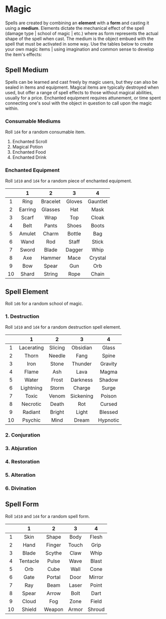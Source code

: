 # Magic
Spells are created by combining an **element** with a **form** and casting it using a **medium**. Elements dictate the mechanical effect of the spell (damage type | school of magic | etc.) where as form represents the actual shape of the spell when cast. The medium is the object embued with the spell that must be activated in some way. Use the tables below to create your own magic items | using imagination and common sense to develop the item's effects:

## Spell Medium
Spells can be learned and cast freely by magic users, but they can also be sealed in items and equipment. Magical items are typically destroyed when used, but offer a range of spell effects to those without magical abilities, usually for a price. Enchanted equipment requires attunement, or time spent connecting one's soul with the object in question to call upon the magic within.

### Consumable Mediums
Roll `1d4` for a random consumable item.

1. Enchanted Scroll
2. Magical Potion
3. Enchanted Food
4. Enchanted Drink

### Enchanted Equipment
Roll `1d10` and `1d4` for a random piece of enchanted equipment.

|  | 1 | 2 | 3 | 4 |
|:---:|:---:|:---:|:---:|:---:|
| 1 | Ring | Bracelet | Gloves | Gauntlet |
| 2 | Earring | Glasses | Hat | Mask |
| 3 | Scarf | Wrap | Top | Cloak |
| 4 | Belt | Pants | Shoes | Boots |
| 5 | Amulet | Charm | Bottle | Bag |
| 6 | Wand | Rod | Staff | Stick |
| 7 | Sword | Blade | Dagger | Whip |
| 8 | Axe | Hammer | Mace | Crystal |
| 9 | Bow | Spear | Gun | Orb |
| 10 | Shard | String | Rope | Chain |

## Spell Element
Roll `1d6` for a random school of magic.

### 1. Destruction
Roll `1d10` and `1d4` for a random destruction spell element.

|  | 1 | 2 | 3 | 4 |
|:---:|:---:|:---:|:---:|:---:|
| 1 | Lacerating | Slicing | Obsidian | Glass |
| 2 | Thorn | Needle | Fang | Spine |
| 3 | Iron | Stone | Thunder | Gravity |
| 4 | Flame | Ash | Lava | Magma |
| 5 | Water | Frost | Darkness | Shadow |
| 6 | Lightning | Storm | Charge | Surge |
| 7 | Toxic | Venom | Sickening | Poison |
| 8 | Necrotic | Death | Rot | Cursed |
| 9 | Radiant | Bright | Light | Blessed |
| 10 | Psychic | Mind | Dream | Hypnotic |

### 2. Conjuration


### 3. Abjuration


### 4. Restoration


### 5. Alteration


### 6. Divination



## Spell Form
Roll `1d10` and `1d4` for a random spell form.

|  | 1 | 2 | 3 | 4 |
|:---:|:---:|:---:|:---:|:---:|
| 1 | Skin | Shape | Body | Flesh |
| 2 | Hand | Finger | Touch | Grip |
| 3 | Blade | Scythe | Claw | Whip |
| 4 | Tentacle | Pulse | Wave | Blast |
| 5 | Orb | Cube | Wall | Cone |
| 6 | Gate | Portal | Door | Mirror |
| 7 | Ray | Beam | Laser | Point |
| 8 | Spear | Arrow | Bolt | Dart |
| 9 | Cloud | Fog | Zone | Field |
| 10 | Shield | Weapon | Armor | Shroud |
